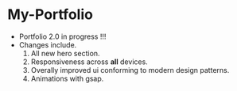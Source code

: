# My-Portfolio
- Portfolio 2.0 in progress !!!
- Changes include.
    1. All new hero section.
    2. Responsiveness across **all** devices.
    3. Overally improved ui conforming to modern design patterns.
    4.  Animations with gsap.

         
